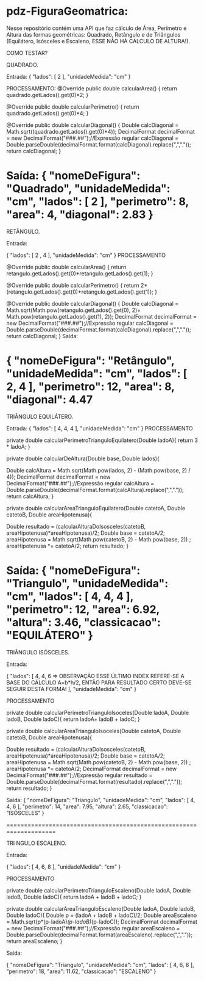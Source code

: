 # pdz-FiguraGeomatrica:

Nesse repositório contém uma API que faz cálculo de Área, Perímetro e Altura das formas geométricas: 
Quadrado, Retângulo e de Triângulos (Equilátero, Isósceles e Escaleno, ESSE NÃO HÁ CÁLCULO DE ALTURA!).

COMO TESTAR?

QUADRADO.

Entrada:
{
  "lados": [
    2
  ],
  "unidadeMedida": "cm"
}

PROCESSAMENTO:
@Override
public double calcularArea() {
   return quadrado.getLados().get(0)*2;
}

@Override
public double calcularPerimetro() {
   return quadrado.getLados().get(0)*4;
}

@Override
public double calcularDiagonal() {
   Double calcDiagonal = Math.sqrt((quadrado.getLados().get(0)*4));
   DecimalFormat decimalFormat = new DecimalFormat("###.##");//Expressão regular
   calcDiagonal = Double.parseDouble(decimalFormat.format(calcDiagonal).replace(",","."));
   return calcDiagonal;
}

Saída:
{
  "nomeDeFigura": "Quadrado",
  "unidadeMedida": "cm",
  "lados": [
    2
  ],
  "perimetro": 8,
  "area": 4,
  "diagonal": 2.83
}
=================================================================================

RETÂNGULO.

Entrada:

{
  "lados": [
    2 , 4
  ],
  "unidadeMedida": "cm"
}
PROCESSAMENTO 

@Override
public double calcularArea() {
   return retangulo.getLados().get(0)*retangulo.getLados().get(1);
}

@Override
public double calcularPerimetro() {
   return 2*(retangulo.getLados().get(0)+retangulo.getLados().get(1));
}

@Override
public double calcularDiagonal() {
   Double calcDiagonal = Math.sqrt(Math.pow(retangulo.getLados().get(0), 2)+ Math.pow(retangulo.getLados().get(1), 2));
   DecimalFormat decimalFormat = new DecimalFormat("###.##");//Expressão regular
   calcDiagonal = Double.parseDouble(decimalFormat.format(calcDiagonal).replace(",","."));
   return calcDiagonal;
}
Saída:

{
  "nomeDeFigura": "Retângulo",
  "unidadeMedida": "cm",
  "lados": [
    2,
    4
  ],
  "perimetro": 12,
  "area": 8,
  "diagonal": 4.47
========================================================================

TRIÂNGULO EQUILÁTERO.

Entrada:
{
  "lados": [
    4, 4, 4
  ],
  "unidadeMedida": "cm"
}
PROCESSAMENTO

private double calcularPerimetroTrianguloEquilatero(Double ladoA){
   return  3 * ladoA;
}

private double calcularDeAltura(Double base, Double lados){

   Double calcAltura = Math.sqrt(Math.pow(lados, 2) - (Math.pow(base, 2) / 4));
   DecimalFormat decimalFormat = new DecimalFormat("###.##");//Expressão regular
   calcAltura = Double.parseDouble(decimalFormat.format(calcAltura).replace(",","."));
   return calcAltura;
}

private double calcularAreaTrianguloEquilatero(Double catetoA, Double catetoB, Double areaHipotenusa){

Double resultado = (calcularAlturaDoIsosceles(catetoB, areaHipotenusa)*areaHipotenusa)/2;
   Double  base = catetoA/2;
   areaHipotenusa =  Math.sqrt(Math.pow(catetoB, 2) - Math.pow(base, 2)) ;
   areaHipotenusa *= catetoA/2;
   return resultado;
}

Saída:
{
  "nomeDeFigura": "Triangulo",
  "unidadeMedida": "cm",
  "lados": [
    4,
    4,
    4
  ],
  "perimetro": 12,
  "area": 6.92,
  "altura": 3.46,
  "classicacao": "EQUILÁTERO"
}
=================================================================================

TRIÂNGULO ISÓSCELES.

Entrada:

{
  "lados": [
    4, 4, 6 => OBSERVAÇÃO ESSE ÚLTIMO INDEX REFERE-SE A BASE DO CÁLCULO A=b*h/2, ENTÃO PARA RESULTADO CERTO DEVE-SE SEGUIR DESTA FORMA!
  ],
  "unidadeMedida": "cm"
}

PROCESSAMENTO

private double calcularPerimetroTrianguloIsoceles(Double ladoA, Double ladoB, Double ladoC){
   return  ladoA+ ladoB + ladoC;
}

private double calcularAreaTrianguloIsoceles(Double catetoA, Double catetoB, Double areaHipotenusa){

   Double resultado = (calcularAlturaDoIsosceles(catetoB, areaHipotenusa)*areaHipotenusa)/2;
   Double  base = catetoA/2;
   areaHipotenusa =  Math.sqrt(Math.pow(catetoB, 2) - Math.pow(base, 2)) ;
   areaHipotenusa *= catetoA/2;
   DecimalFormat decimalFormat = new DecimalFormat("###.##");//Expressão regular
   resultado = Double.parseDouble(decimalFormat.format(resultado).replace(",","."));
   return resultado;
}

Saída:
{
  "nomeDeFigura": "Triangulo",
  "unidadeMedida": "cm",
  "lados": [
    4,
    4,
    6
  ],
  "perimetro": 14,
  "area": 7.95,
  "altura": 2.65,
  "classicacao": "ISÓSCELES"
}

====================================================================

TRI NGULO ESCALENO.

Entrada:

{
  "lados": [
    4, 6, 8
  ],
  "unidadeMedida": "cm"
}

PROCESSAMENTO

private double calcularPerimetroTrianguloEscaleno(Double ladoA, Double ladoB, Double ladoC){
   return  ladoA + ladoB + ladoC;
}

private double calcularAreaTrianguloEscaleno(Double ladoA, Double ladoB, Double ladoC){
   Double p = (ladoA + ladoB + ladoC)/2;
   Double areaEscaleno = Math.sqrt(p*(p-ladoA)*(p-ladoB)*(p-ladoC));
   DecimalFormat decimalFormat = new DecimalFormat("###.##");//Expressão regular
   areaEscaleno = Double.parseDouble(decimalFormat.format(areaEscaleno).replace(",","."));
   return  areaEscaleno;
}

Saída:

{
  "nomeDeFigura": "Triangulo",
  "unidadeMedida": "cm",
  "lados": [
    4,
    6,
    8
  ],
  "perimetro": 18,
  "area": 11.62,
  "classicacao": "ESCALENO"
}



